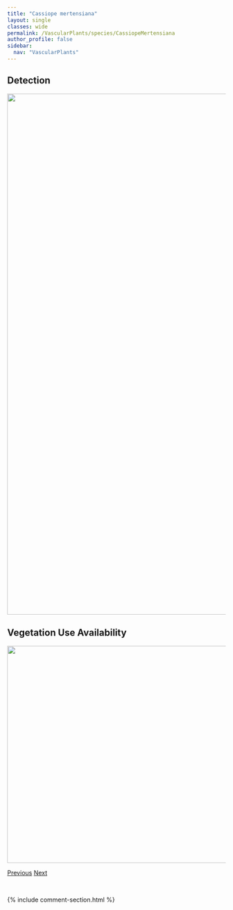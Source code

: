 ```yaml
---
title: "Cassiope mertensiana"
layout: single
classes: wide
permalink: /VascularPlants/species/CassiopeMertensiana
author_profile: false
sidebar:
  nav: "VascularPlants"
---
```


<h2>Detection</h2>

<a href="https://drive.google.com/uc?export=view&id=1PcGbYCdL7cGpmUpmIhs-SVWKhBgI-j-X">
<img src="https://drive.google.com/uc?export=view&id=1PcGbYCdL7cGpmUpmIhs-SVWKhBgI-j-X" height = "1200" width = "800">
</a>


<h2>Vegetation Use Availability</h2>

<a href="https://drive.google.com/uc?export=view&id=1vcLCFyUcpPUIl8DpbzGjfmdRFLna6iPC">
<img src="https://drive.google.com/uc?export=view&id=1vcLCFyUcpPUIl8DpbzGjfmdRFLna6iPC" height = "500" width = "1000">
</a>


<a href="/DevelopmentWebsite/VascularPlants/species/CarumCarvi" class="pagination--pager" title="Carum carvi">Previous</a> <a href="/DevelopmentWebsite/VascularPlants/species/CassiopeTetragona" class="pagination--pager" title="Cassiope tetragona">Next</a>

<p>&nbsp;</p>

{% include comment-section.html %}

